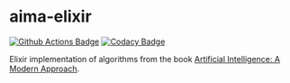 # aima-elixir

[![Github Actions Badge](https://github.com/aiyogi01/aima-elixir/workflows/test/badge.svg)](https://github.com/aiyogi01/aima-elixir/actions)
[![Codacy Badge](https://app.codacy.com/project/badge/Grade/034e26081ee04c7e9c5b719136c83a39)](https://www.codacy.com/manual/aiyogi01/aima-elixir?utm_source=github.com&amp;utm_medium=referral&amp;utm_content=aiyogi01/aima-elixir&amp;utm_campaign=Badge_Grade)

Elixir implementation of algorithms from the book [Artificial Intelligence: A Modern Approach](http://aima.cs.berkeley.edu/).